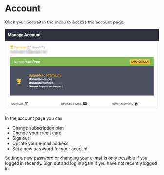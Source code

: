 # Account

Click your portrait in the menu to access the account page.

![Manage Account Page](../.gitbook/assets/image%20%2819%29.png)

In the account page you can 

* Change subscription plan
* Change your credit card
* Sign out
* Update your e-mail address
* Set a new password for your account

Setting a new password or changing your e-mail is only possible if you logged in recently. Sign out and log in again if you have not recently logged in.

